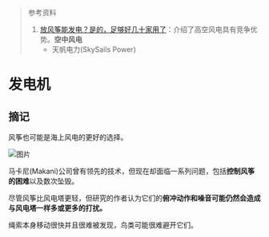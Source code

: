 > 参考资料
>
> 1. [放风筝能发电？是的，足够好几十家用了](https://mp.weixin.qq.com/s/IftziCbjCHU2j4jKVAs57Q)：介绍了高空风电具有竞争优势。**空中风电**
>    - 天帆电力(SkySails Power)

# 发电机





## 摘记

风筝也可能是海上风电的更好的选择。

![图片](https://mmbiz.qpic.cn/mmbiz_png/QAEJXB03eMDlTk6J33THGsIYerzCTcjInBvhOdSQNmfutnCewURlJXbdfoEoN5nIbibdrQFXJOvYib1nF281suMg/640?wx_fmt=png&wxfrom=5&wx_lazy=1&wx_co=1)

马卡尼(Makani)公司曾有领先的技术，但现在却面临一系列问题，包括**控制风筝的困难**以及数次坠毁。

尽管风筝比风电塔更轻，但研究的作者认为它们的**俯冲动作和噪音可能仍然会造成与风电塔一样多或更多的打扰。**

绳索本身移动很快并且很难被发现，鸟类可能很难避开它们。

